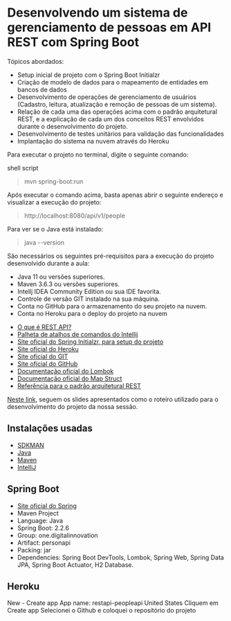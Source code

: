 # Desenvolvendo um sistema de gerenciamento de pessoas em API REST com Spring Boot
Tópicos abordados:

* Setup inicial de projeto com o Spring Boot Initialzr 
* Criação de modelo de dados para o mapeamento de entidades em bancos de dados
* Desenvolvimento de operações de gerenciamento de usuários (Cadastro, leitura, atualização e remoção de pessoas de um sistema).
* Relação de cada uma das operações acima com o padrão arquitetural REST, e a explicação de cada um dos conceitos REST envolvidos durante o desenvolvimento do projeto.
* Desenvolvimento de testes unitários para validação das funcionalidades
* Implantação do sistema na nuvem através do Heroku

Para executar o projeto no terminal, digite o seguinte comando:

shell script
>mvn spring-boot:run 

Após executar o comando acima, basta apenas abrir o seguinte endereço e visualizar a execução do projeto:
> http://localhost:8080/api/v1/people

Para ver se o Java está instalado:
> java --version

São necessários os seguintes pré-requisitos para a execução do projeto desenvolvido durante a aula:

* Java 11 ou versões superiores.
* Maven 3.6.3 ou versões superiores.
* Intellj IDEA Community Edition ou sua IDE favorita.
* Controle de versão GIT instalado na sua máquina.
* Conta no GitHub para o armazenamento do seu projeto na nuvem.
* Conta no Heroku para o deploy do projeto na nuvem
    
- [O que é REST API?](https://rockcontent.com/br/blog/rest-api/)
- [Palheta de atalhos de comandos do Intellij](https://resources.jetbrains.com/storage/products/intellij-idea/docs/IntelliJIDEA_ReferenceCard.pdf)
- [Site oficial do Spring Initialzr, para setup do projeto](https://start.spring.io/)
- [Site oficial do Heroku](https://www.heroku.com/)
- [Site oficial do GIT](https://git-scm.com/)
- [Site oficial do GitHub](http://github.com/)
- [Documentação oficial do Lombok](https://projectlombok.org/)
- [Documentação oficial do Map Struct](https://mapstruct.org/)
- [Referência para o padrão arquitetural REST](https://restfulapi.net/)

[Neste link](https://drive.google.com/file/d/1crVPOVl6ok2HeYjh3fjQuGQn2lDZVHrn/view?usp=sharing), seguem os slides apresentados como o roteiro utilizado para o desenvolvimento do projeto da nossa sessão.

## Instalações usadas
- [SDKMAN](https://sdkman.io/install)
- [Java](https://www.edivaldobrito.com.br/como-instalar-o-java-no-ubuntu-20-04-lts-e-derivados/)
- [Maven](https://linuxize.com/post/how-to-install-apache-maven-on-ubuntu-20-04/)
- [IntelliJ](https://askubuntu.com/questions/272314/setup-and-install-intellij-with-jdk)

## Spring Boot
- [Site oficial do Spring](https://spring.io/)
- Maven Project
- Language: Java
- Spring Boot: 2.2.6
- Group: one.digitalinnovation
- Artifact: personapi
- Packing: jar
- Dependencies: Spring Boot DevTools, Lombok, Spring Web, Spring Data JPA, Spring Boot Actuator, H2 Database.

## Heroku
New - Create app 
App name: restapi-peopleapi
United States 
Cliquem em Create app
Selecionei o Github e coloquei o repositório do projeto